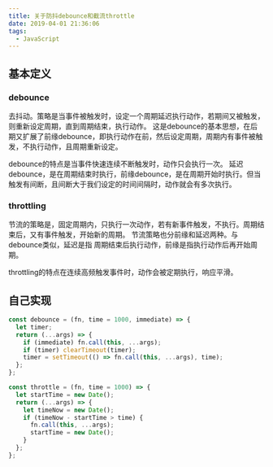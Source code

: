 ```yaml
---
title: 关于防抖debounce和截流throttle
date: 2019-04-01 21:36:06
tags:
  - JavaScript
---
```


## 基本定义

### debounce

去抖动。策略是当事件被触发时，设定一个周期延迟执行动作，若期间又被触发，则重新设定周期，直到周期结束，执行动作。 这是debounce的基本思想，在后期又扩展了前缘debounce，即执行动作在前，然后设定周期，周期内有事件被触发，不执行动作，且周期重新设定。

debounce的特点是当事件快速连续不断触发时，动作只会执行一次。 延迟debounce，是在周期结束时执行，前缘debounce，是在周期开始时执行。但当触发有间断，且间断大于我们设定的时间间隔时，动作就会有多次执行。

### throttling

节流的策略是，固定周期内，只执行一次动作，若有新事件触发，不执行。周期结束后，又有事件触发，开始新的周期。 节流策略也分前缘和延迟两种。与debounce类似，延迟是指 周期结束后执行动作，前缘是指执行动作后再开始周期。

throttling的特点在连续高频触发事件时，动作会被定期执行，响应平滑。

## 自己实现

```js
const debounce = (fn, time = 1000, immediate) => {
  let timer;
  return (...args) => {
    if (immediate) fn.call(this, ...args);
    if (timer) clearTimeout(timer);
    timer = setTimeout(() => fn.call(this, ...args), time);
  };
};

const throttle = (fn, time = 1000) => {
  let startTime = new Date();
  return (...args) => {
    let timeNow = new Date();
    if (timeNow - startTime > time) {
      fn.call(this, ...args);
      startTime = new Date();
    }
  };
};
```

